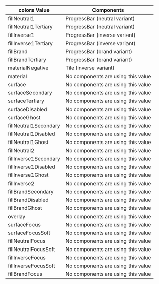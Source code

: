 colors Value | Components 
--------|-------- 
fillNeutral1 | ProgressBar (neutral variant)
fillNeutral1Tertiary | ProgressBar (neutral variant)
fillInverse1 | ProgressBar (inverse variant)
fillInverse1Tertiary | ProgressBar (inverse variant)
fillBrand | ProgressBar (brand variant)
fillBrandTertiary | ProgressBar (brand variant)
materialNegative | Tile (inverse variant)
material | No components are using this value
surface | No components are using this value
surfaceSecondary | No components are using this value
surfaceTertiary | No components are using this value
surfaceDisabled | No components are using this value
surfaceGhost | No components are using this value
fillNeutral1Secondary | No components are using this value
fillNeutral1Disabled | No components are using this value
fillNeutral1Ghost | No components are using this value
fillNeutral2 | No components are using this value
fillInverse1Secondary | No components are using this value
fillInverse1Disabled | No components are using this value
fillInverse1Ghost | No components are using this value
fillInverse2 | No components are using this value
fillBrandSecondary | No components are using this value
fillBrandDisabled | No components are using this value
fillBrandGhost | No components are using this value
overlay | No components are using this value
surfaceFocus | No components are using this value
surfaceFocusSoft | No components are using this value
fillNeutralFocus | No components are using this value
fillNeutralFocusSoft | No components are using this value
fillInverseFocus | No components are using this value
fillInverseFocusSoft | No components are using this value
fillBrandFocus | No components are using this value
